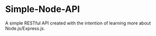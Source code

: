 # Simple-Node-API
A simple RESTful API created with the intention of learning more about Node.js/Express.js.
